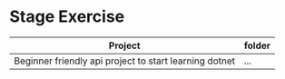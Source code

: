 # Stage Exercise 

| Project | folder | 
| --- | --- | 
Beginner friendly api project to start learning dotnet | ... | 
